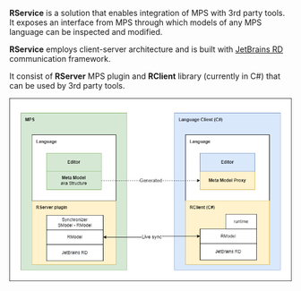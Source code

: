 __RService__ is a solution that enables integration of MPS with 3rd party tools. It exposes an interface from MPS through which models of any MPS language can be inspected and modified.

__RService__ employs client-server architecture and is built with [JetBrains RD](https://github.com/JetBrains/rd) communication framework.

It consist of **RServer** MPS plugin and **RClient** library (currently in C#) that can be used by 3rd party tools.

![RService Architecture Overview](docs/Architecture/Architecture-RService%20SW%20Stacks.png)